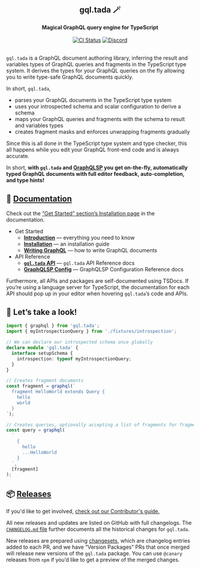 <div align="center">
  <h2>gql.tada 🪄</h2>
  <strong>Magical GraphQL query engine for TypeScript</strong>
  <br />
  <br />
  <a href="https://github.com/0no-co/gql.tada/actions/workflows/release.yml"><img alt="CI Status" src="https://github.com/0no-co/gql.tada/actions/workflows/release.yml/badge.svg?branch=main" /></a>
  <a href="https://urql.dev/discord"><img alt="Discord" src="https://img.shields.io/discord/1082378892523864074?color=7389D8&label&logo=discord&logoColor=ffffff" /></a>
  <br />
  <br />
</div>

`gql.tada` is a GraphQL document authoring library, inferring the result and variables types
of GraphQL queries and fragments in the TypeScript type system. It derives the types for your
GraphQL queries on the fly allowing you to write type-safe GraphQL documents quickly.

In short, `gql.tada`,

- parses your GraphQL documents in the TypeScript type system
- uses your introspected schema and scalar configuration to derive a schema
- maps your GraphQL queries and fragments with the schema to result and variables types
- creates fragment masks and enforces unwrapping fragments gradually

Since this is all done in the TypeScript type system and type checker, this all happens
while you edit your GraphQL front-end code and is always accurate.

In short, **with `gql.tada` and [GraphQLSP](https://github.com/0no-co/graphqlsp) you get on-the-fly, automatically typed GraphQL documents
with full editor feedback, auto-completion, and type hints!**

## 📃 [Documentation](https://gql-tada.0no.co)

Check out the [“Get Started” section’s Installation page](https://gql-tada.0no.co/get-started/installation/) in the documentation.

- Get Started
  - **[Introduction](https://gql-tada.0no.co)** — everything you need to know
  - **[Installation](https://gql-tada.0no.co/get-started/installation)** — an installation guide
  - **[Writing GraphQL](https://gql-tada.0no.co/get-started/writing-graphql/)** — how to write GraphQL documents
- API Reference
  - **[`gql.tada` API](https://gql-tada.0no.co/reference/gql-tada-api/)** — `gql.tada` API Reference docs
  - **[GraphQLSP Config](https://gql-tada.0no.co/reference/graphqlsp-config/)** — GraphQLSP Configuration Reference docs

Furthermore, all APIs and packages are self-documented using TSDocs. If you’re using a language
server for TypeScript, the documentation for each API should pop up in your editor when hovering
`gql.tada`’s code and APIs.

## 🔎 Let’s take a look!

```ts
import { graphql } from 'gql.tada';
import { myIntrospectionQuery } from './fixtures/introspection';

// We can declare our introspected schema once globally
declare module 'gql.tada' {
  interface setupSchema {
    introspection: typeof myIntrospectionQuery;
  }
}

// Creates fragment documents
const fragment = graphql(`
  fragment HelloWorld extends Query {
    hello
    world
  }
`);

// Creates queries, optionally accepting a list of fragments for fragment spreads
const query = graphql(
  `
    {
      hello
      ...HelloWorld
    }
  `,
  [fragment]
);
```

## 📦 [Releases](https://github.com/0no-co/gql.tada/releases)

If you'd like to get involved, [check out our Contributor's guide.](https://github.com/0no-co/gql.tada/blob/main/CONTRIBUTING.md)

All new releases and updates are listed on GitHub with full changelogs.
The [`CHANGELOG.md` file](https://github.com/0no-co/gql.tada/blob/main/CHANGELOG.md) further documents all the historical changes for `gql.tada`.

New releases are prepared using
[changesets](https://github.com/0no-co/gql.tada/blob/main/CONTRIBUTING.md#how-do-i-document-a-change-for-the-changelog),
which are changelog entries added to each PR, and we have “Version Packages” PRs that once merged
will release new versions of the `gql.tada` package. You can use `@canary` releases from `npm` if you’d
like to get a preview of the merged changes.
